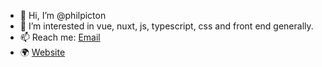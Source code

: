 - 👋 Hi, I’m @philpicton
- 👀 I’m interested in vue, nuxt, js, typescript, css and front end generally. 
- 📫 Reach me: [Email](mailto:hi@philpicton.dev)
- 🌍 [Website](https://philpicton.dev)
